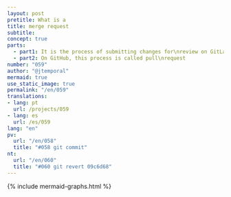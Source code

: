```yaml
---
layout: post
pretitle: What is a 
title: merge request
subtitle:
concept: true
parts:
  - part1: It is the process of submitting changes for\nreview on GitLab
  - part2: On GitHub, this process is called pull\nrequest
number: "059"
author: "@jtemporal"
mermaid: true
use_static_image: true
permalink: "/en/059"
translations:
- lang: pt
  url: /projects/059
- lang: es
  url: /es/059
lang: "en"
pv:
  url: "/en/058"
  title: "#058 git commit"
nt:
  url: "/en/060"
  title: "#060 git revert 09c6d68"
---
```

{% include mermaid-graphs.html %}
